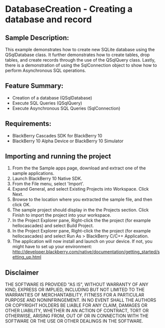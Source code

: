 # DatabaseCreation - Creating a database and record

## Sample Description:

This example demonstrates how to create new SQLite database using the QSqlDatabase class. It further demonstrates how to create tables, drop tables, and create records through the use of the QSqlQuery class. Lastly, there is a demonstration of using the SqlConnection object to show how to perform Asynchronous SQL operations.

## Feature Summary:
- Creation of a database (QSqlDatabase)
- Execute SQL Queries (QSqlQuery)
- Execute Asynchronous SQL Queries (SqlConnection)

## Requirements:

- BlackBerry Cascades SDK for BlackBerry 10
- BlackBerry 10 Alpha Device or BlackBerry 10 Simulator

## Importing and running the project
1. From the the Sample apps page, download and extract one of the sample applications.
2. Launch BlackBerry 10 Native SDK.
3. From the File menu, select 'Import'.
3. Expand General, and select Existing Projects into Workspace. Click Next.
4. Browse to the location where you extracted the sample file, and then click OK.
5. The sample project should display in the the Projects section. 
   Click Finish to import the project into your workspace.
6. In the Project Explorer pane, Right-click the the project (for example hellocascades) 
   and select Build Project.
7. In the Project Explorer pane, Right-click the the project (for example hellocascades) 
   and select Run As > BlackBerry C/C++ Application.
8. The application will now install and launch on your device. If not, you might
   have to set up your environment: 
   http://developer.blackberry.com/native/documentation/getting_started/setting_up.html

## Disclaimer
THE SOFTWARE IS PROVIDED "AS IS", WITHOUT WARRANTY OF ANY KIND, EXPRESS OR IMPLIED, INCLUDING BUT NOT LIMITED TO THE WARRANTIES OF MERCHANTABILITY, FITNESS FOR A PARTICULAR PURPOSE AND NONINFRINGEMENT. IN NO EVENT SHALL THE AUTHORS OR COPYRIGHT HOLDERS BE LIABLE FOR ANY CLAIM, DAMAGES OR OTHER LIABILITY, WHETHER IN AN ACTION OF CONTRACT, TORT OR OTHERWISE, ARISING FROM, OUT OF OR IN CONNECTION WITH THE SOFTWARE OR THE USE OR OTHER DEALINGS IN THE SOFTWARE.

